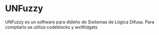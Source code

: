# UNFuzzy

UNFuzzy es un software para dideño de Sisitemas de Lógica Difusa. Para compilarlo se utiliza codeblocks y wxWidgets
